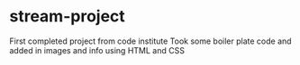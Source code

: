 # stream-project
First completed project from code institute
Took some boiler plate code and added in images and info using HTML and CSS
